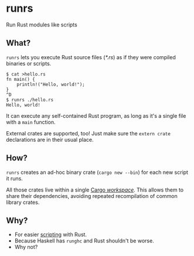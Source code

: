 # runrs

Run Rust modules like scripts

## What?

`runrs` lets you execute Rust source files (_*.rs_) as if they were compiled binaries or scripts.

    $ cat >hello.rs
    fn main() {
        println!("Hello, world!");
    }
    ^D
    $ runrs ./hello.rs
    Hello, world!

It can execute any self-contained Rust program, as long as it's a single file with a `main` function.

External crates are supported, too! Just make sure the `extern crate` declarations are in their usual place.

## How?

`runrs` creates an ad-hoc binary crate (`cargo new --bin`) for each new script it runs.

All those crates live within a single
[Cargo _workspace_](https://github.com/rust-lang/rfcs/blob/master/text/1525-cargo-workspace.md).
This allows them to share their dependencies, avoiding repeated recompilation of common library crates.

## Why?

* For easier [scripting](http://www.chriskrycho.com/2016/using-rust-for-scripting.html) with Rust.
* Because Haskell has `runghc` and Rust shouldn't be worse.
* Why not?
